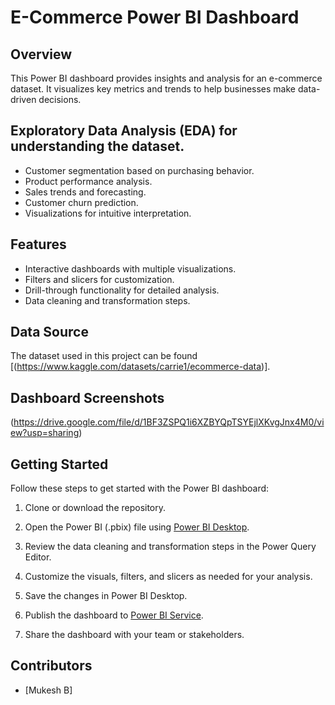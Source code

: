 # E-Commerce Power BI Dashboard

## Overview

This Power BI dashboard provides insights and analysis for an e-commerce dataset. It visualizes key metrics and trends to help businesses make data-driven decisions.

## Exploratory Data Analysis (EDA) for understanding the dataset.
- Customer segmentation based on purchasing behavior.
- Product performance analysis.
- Sales trends and forecasting.
- Customer churn prediction.
- Visualizations for intuitive interpretation.

## Features

- Interactive dashboards with multiple visualizations.
- Filters and slicers for customization.
- Drill-through functionality for detailed analysis.
- Data cleaning and transformation steps.

## Data Source

The dataset used in this project can be found [(https://www.kaggle.com/datasets/carrie1/ecommerce-data)].

## Dashboard Screenshots

(https://drive.google.com/file/d/1BF3ZSPQ1i6XZBYQpTSYEjlXKvgJnx4M0/view?usp=sharing)



## Getting Started

Follow these steps to get started with the Power BI dashboard:

1. Clone or download the repository.

2. Open the Power BI (.pbix) file using [Power BI Desktop](https://powerbi.microsoft.com/en-us/desktop/).

3. Review the data cleaning and transformation steps in the Power Query Editor.

4. Customize the visuals, filters, and slicers as needed for your analysis.

5. Save the changes in Power BI Desktop.

6. Publish the dashboard to [Power BI Service](https://powerbi.microsoft.com/en-us/power-bi-service/).

7. Share the dashboard with your team or stakeholders.

## Contributors

- [Mukesh B]


